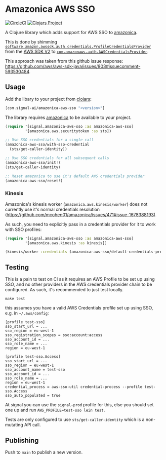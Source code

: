 # Amazonica AWS SSO

[![CircleCI](https://dl.circleci.com/status-badge/img/gh/signal-ai/amazonica-aws-sso/tree/main.svg?style=shield&circle-token=ffb6546d8fa32712fcd2b69042dbe409ef81decb)](https://dl.circleci.com/status-badge/redirect/gh/signal-ai/amazonica-aws-sso/tree/main)
[![Clojars Project](https://img.shields.io/clojars/v/com.signal-ai/amazonica-aws-sso.svg)](https://clojars.org/com.signal-ai/amazonica-aws-sso)

A Clojure library which adds support for AWS SSO to [amazonica](https://github.com/mcohen01/amazonica).

This is done by shimming [`software.amazon.awssdk.auth.credentials.ProfileCredentialsProvider`](https://sdk.amazonaws.com/java/api/latest/software/amazon/awssdk/auth/credentials/ProfileCredentialsProvider.html) from the [AWS SDK V2](https://docs.aws.amazon.com/sdk-for-java/latest/developer-guide/home.html) to [`com.amazonaws.auth.AWSCredentialsProvider`](https://docs.aws.amazon.com/AWSJavaSDK/latest/javadoc/com/amazonaws/auth/AWSCredentialsProvider.html).

This approach was taken from this github issue response: <https://github.com/aws/aws-sdk-java/issues/803#issuecomment-593530484>.

## Usage

Add the libary to your project from [clojars](https://clojars.org/com.signal-ai/amazonica-aws-sso):

```clj
[com.signal-ai/amazonica-aws-sso "<version>"]
```

The library requires [amazonica](https://github.com/mcohen01/amazonica) to be available to your project.

```clj
(require '[signal.amazonica-aws-sso :as amazonica-aws-sso]
         '[amazonica.aws.securitytoken :as sts])

;; Use SSO credentials for a single call
(amazonica-aws-sso/with-sso-credential
  (sts/get-caller-identity))

;; Use SSO credentials for all subsequent calls
(amazonica-aws-sso/init!)
(sts/get-caller-identity)

;; Reset amazonica to use it's default AWS credentials provider
(amazonica-aws-sso/reset!)
```

### Kinesis

Amazonica's kinesis worker (`amazonica.aws.kinesis/worker`) does not currently use it's normal credentials resolution (<https://github.com/mcohen01/amazonica/issues/471#issue-1678388193>).

As such, you need to explicitly pass in a credentials provider for it to work with SSO profiles:

```clojure
(require '[signal.amazonica-aws-sso :as amazonica-aws-sso]
         '[amazonica.aws.kinesis :as kinesis])

(kinesis/worker :credentials (amazonica-aws-sso/default-credentials-provider))
```

## Testing

This is a pain to test on CI as it requires an AWS Profile to be set up using SSO, and no other providers in the AWS credentials provider chain to be configured. As such, it's recommended to just test locally.

```shell
make test
```

this assumes you have a valid AWS Credentials profile set up using SSO, e.g. in `~/.aws/config`:

```aws-config
[profile test-sso]
sso_start_url = ...
sso_region = eu-west-1
sso_registration_scopes = sso:account:access
sso_account_id = ...
sso_role_name = ...
region = eu-west-1

[profile test-sso.Access]
sso_start_url = ...
sso_region = eu-west-1
sso_account_name = test-sso
sso_account_id = ...
sso_role_name = ...
region = eu-west-1
credential_process = aws-sso-util credential-process --profile test-sso.Access
sso_auto_populated = true
```

At signal you can use the `signal-prod` profile for this, else you should set one up and run `AWS_PROFILE=test-sso lein test`.

Tests are only configured to use `sts/get-caller-identity` which is a non-mutating API call.

## Publishing

Push to `main` to publish a new version.

